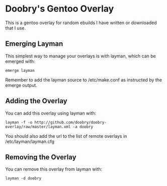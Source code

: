 Doobry's Gentoo Overlay
=======================
This is a gentoo overlay for random ebuilds I have written or downloaded that I use.

Emerging Layman
---------------
This simplest way to manage your overlays is with layman, which can be emerged with:

    emerge layman
    
Remember to add the layman source to /etc/make.conf as instructed by the emerge output.

Adding the Overlay
------------------
You can add this overlay using layman with:

    layman -f -o http://github.com/doobry/doobry-overlay/raw/master/layman.xml -a doobry
 
You should also add the url to the list of remote overlays in /etc/layman/layman.cfg

Removing the Overlay
--------------------
You can remove this overlay from layman with:

    layman -d doobry
